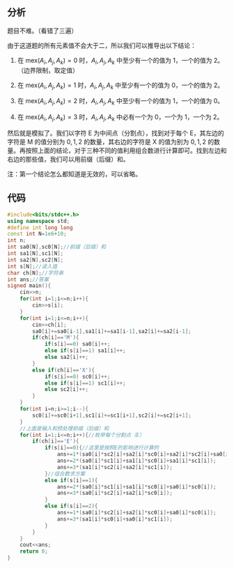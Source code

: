 ## 分析

题目不难。（看错了三遍）

由于这道题的所有元素值不会大于二，所以我们可以推导出以下结论：

1. 在 $\text{mex} (A_i,A_j,A_k)=0$ 时，$A_i,A_j,A_k$ 中至少有一个的值为 $1$，一个的值为 $2$。（边界限制，取定值）

2. 在 $\text{mex} (A_i,A_j,A_k)=1$ 时，$A_i,A_j,A_k$ 中至少有一个的值为 $0$，一个的值为 $2$。

3. 在 $\text{mex} (A_i,A_j,A_k)=2$ 时，$A_i,A_j,A_k$ 中至少有一个的值为 $1$，一个的值为 $0$。

4. 在 $\text{mex} (A_i,A_j,A_k)=3$ 时，$A_i,A_j,A_k$ 中必有一个为 $0$，一个为 $1$，一个为 $2$。

然后就是模拟了。我们以字符 $\text{E}$ 为中间点（分割点），找到对于每个 $\text{E}$，其左边的字符是 $\text{M}$ 的值分别为 $0,1,2$ 的数量，其右边的字符是 $\text{X}$ 的值为别为 $0,1,2$ 的数量。再按照上面的结论，对于三种不同的值利用组合数进行计算即可。找到左边和右边的那些值，我们可以用前缀（后缀）和。

注：第一个结论怎么都知道是无效的，可以省略。

## 代码

```cpp
#include<bits/stdc++.h>
using namespace std;
#define int long long
const int N=1e6+10;
int n;
int sa0[N],sc0[N];//前缀（后缀）和 
int sa1[N],sc1[N];
int sa2[N],sc2[N];
int s[N];//读入值 
char ch[N];//字符串 
int ans;//答案 
signed main(){
	cin>>n;
	for(int i=1;i<=n;i++){
		cin>>s[i];
	}
	for(int i=1;i<=n;i++){
		cin>>ch[i];
		sa0[i]+=sa0[i-1],sa1[i]+=sa1[i-1],sa2[i]+=sa2[i-1];
		if(ch[i]=='M'){
			if(s[i]==0) sa0[i]++;
			else if(s[i]==1) sa1[i]++;
			else sa2[i]++; 
		}
		else if(ch[i]=='X'){
			if(s[i]==0) sc0[i]++;
			else if(s[i]==1) sc1[i]++;
			else sc2[i]++;
		} 
	}
	for(int i=n;i>=1;i--){
		sc0[i]+=sc0[i+1],sc1[i]+=sc1[i+1],sc2[i]+=sc2[i+1];		
	}
	//上面是输入和预处理前缀（后缀）和 
	for(int i=1;i<=n;i++){//枚举每个分割点（E） 
		if(ch[i]=='E'){
			if(s[i]==0){//这里是按照E的影响进行计算的 
				ans+=1*(sa0[i]*sc2[i]+sa2[i]*sc0[i]+sa2[i]*sc2[i]+sa0[i]*sc0[i]);
				ans+=2*(sa0[i]*sc1[i]+sa1[i]*sc0[i]+sa1[i]*sc1[i]);
				ans+=3*(sa1[i]*sc2[i]+sa2[i]*sc1[i]);
			}//组合数求方案 
			else if(s[i]==1){
				ans+=2*(sa0[i]*sc1[i]+sa1[i]*sc0[i]+sa0[i]*sc0[i]);
				ans+=3*(sa0[i]*sc2[i]+sa2[i]*sc0[i]);				
			}
			else if(s[i]==2){
				ans+=1*(sa0[i]*sc2[i]+sa2[i]*sc0[i]+sa0[i]*sc0[i]);
				ans+=3*(sa1[i]*sc0[i]+sa0[i]*sc1[i]);
			}
		}
	}
	cout<<ans;
	return 0;
}
```
